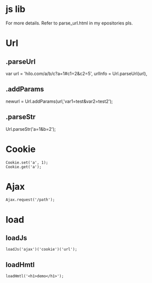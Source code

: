 js lib
=============
For more details. Refer to parse_url.html in my epositories pls.

# Url
## .parseUrl
var url = 'hilo.com/a/b/c?a=1#c1=2&c2=5',
urlInfo = Url.parseUrl(url),

## .addParams
newurl = Url.addParams(url,'var1=test&var2=test2');

## .parseStr
Url.parseStr('a=1&b=2');

# Cookie
	Cookie.set('a', 1);
	Cookie.get('a');

# Ajax
	Ajax.request('/path');

# load

## loadJs
	loadJs('ajax')('cookie')('url');

## loadHmtl
	loadHmtl('<h1>demo</h1>');

